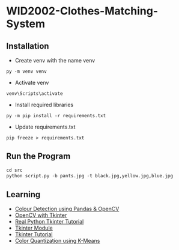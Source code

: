 # WID2002-Clothes-Matching-System
## Installation
- Create venv with the name venv
```Shell
py -m venv venv
```
- Activate venv
```Shell
venv\Scripts\activate
```
- Install required libraries
```Shell
py -m pip install -r requirements.txt
```
- Update requirements.txt
```Shell
pip freeze > requirements.txt
```

## Run the Program
```python
cd src
python script.py -b pants.jpg -t black.jpg,yellow.jpg,blue.jpg 
```

## Learning
- [Colour Detection using Pandas & OpenCV](https://data-flair.training/blogs/project-in-python-colour-detection/)
- [OpenCV with Tkinter](https://www.pyimagesearch.com/2016/05/23/opencv-with-tkinter/)
- [Real Python Tkinter Tutorial](https://realpython.com/python-gui-tkinter/)
- [Tkinter Module](https://docs.python.org/3/library/tkinter.html)
- [Tkinter Tutorial](https://tkdocs.com/tutorial/index.html)
- [Color Quantization using K-Means](https://scikit-learn.org/stable/auto_examples/cluster/plot_color_quantization.html)
